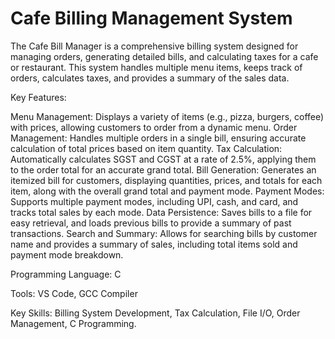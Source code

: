 # Cafe Billing Management System
The Cafe Bill Manager is a comprehensive billing system designed for managing orders, generating detailed bills, and calculating taxes for a cafe or restaurant. This system handles multiple menu items, keeps track of orders, calculates taxes, and provides a summary of the sales data.

Key Features:

Menu Management: Displays a variety of items (e.g., pizza, burgers, coffee) with prices, allowing customers to order from a dynamic menu.
Order Management: Handles multiple orders in a single bill, ensuring accurate calculation of total prices based on item quantity.
Tax Calculation: Automatically calculates SGST and CGST at a rate of 2.5%, applying them to the order total for an accurate grand total.
Bill Generation: Generates an itemized bill for customers, displaying quantities, prices, and totals for each item, along with the overall grand total and payment mode.
Payment Modes: Supports multiple payment modes, including UPI, cash, and card, and tracks total sales by each mode.
Data Persistence: Saves bills to a file for easy retrieval, and loads previous bills to provide a summary of past transactions.
Search and Summary: Allows for searching bills by customer name and provides a summary of sales, including total items sold and payment mode breakdown.

Programming Language: C

Tools: VS Code, GCC Compiler

Key Skills: Billing System Development, Tax Calculation, File I/O, Order Management, C Programming.
